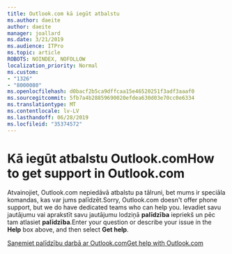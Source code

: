 ```yaml
---
title: Outlook.com kā iegūt atbalstu
ms.author: daeite
author: daeite
manager: joallard
ms.date: 3/21/2019
ms.audience: ITPro
ms.topic: article
ROBOTS: NOINDEX, NOFOLLOW
localization_priority: Normal
ms.custom:
- "1326"
- "8000080"
ms.openlocfilehash: d0bacf2b5ca9dffcaa15e46520251f3adf3aaaf0
ms.sourcegitcommit: 5fb7a4b28859690020efdea630d03e70cc0e6334
ms.translationtype: MT
ms.contentlocale: lv-LV
ms.lasthandoff: 06/28/2019
ms.locfileid: "35374572"
---
```

# <a name="how-to-get-support-in-outlookcom"></a><span data-ttu-id="a33ec-102">Kā iegūt atbalstu Outlook.com</span><span class="sxs-lookup"><span data-stu-id="a33ec-102">How to get support in Outlook.com</span></span>

<span data-ttu-id="a33ec-103">Atvainojiet, Outlook.com nepiedāvā atbalstu pa tālruni, bet mums ir speciāla komandas, kas var jums palīdzēt.</span><span class="sxs-lookup"><span data-stu-id="a33ec-103">Sorry, Outlook.com doesn't offer phone support, but we do have dedicated teams who can help you.</span></span>
<span data-ttu-id="a33ec-104">Ievadiet savu jautājumu vai aprakstīt savu jautājumu lodziņā **palīdzība** iepriekš un pēc tam atlasiet **palīdzība**.</span><span class="sxs-lookup"><span data-stu-id="a33ec-104">Enter your question or describe your issue in the **Help** box above, and then select **Get help**.</span></span>

[<span data-ttu-id="a33ec-105">Saņemiet palīdzību darbā ar Outlook.com</span><span class="sxs-lookup"><span data-stu-id="a33ec-105">Get help with Outlook.com</span></span>](https://support.office.com/article/40676ad0-c831-45ac-a023-5be633be798d)
